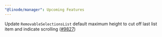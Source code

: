 ```yaml
---
"@linode/manager": Upcoming Features
---
```


Update `RemovableSelectionsList` default maximum height to cut off last list item and indicate scrolling ([#9827](https://github.com/linode/manager/pull/9827))
